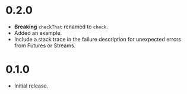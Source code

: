 # 0.2.0

-   **Breaking** `checkThat` renamed to `check`.
-   Added an example.
-   Include a stack trace in the failure description for unexpected errors from
    Futures or Streams.

# 0.1.0

-   Initial release.
